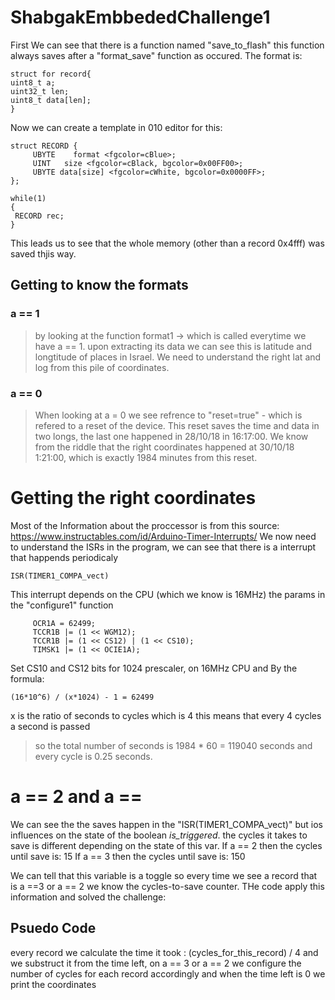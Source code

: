 # ShabgakEmbbededChallenge1

First We can see that there is a function named "save_to_flash" this function 
always saves after a "format_save" function as occured.
The format is:

```
struct for record{
uint8_t a;
uint32_t len;
uint8_t data[len]; 
}
```

Now we can create a template in 010 editor for this:

```
struct RECORD {
     UBYTE    format <fgcolor=cBlue>;
     UINT   size <fgcolor=cBlack, bgcolor=0x00FF00>;
     UBYTE data[size] <fgcolor=cWhite, bgcolor=0x0000FF>;
};

while(1)
{
 RECORD rec;
}
```
This leads us to see that the whole memory (other than a record 0x4fff) was saved thjis way.

## Getting to know the formats

### a == 1
> by looking at the function format1 -> which is called everytime we have a == 1. upon extracting its data we can see this is latitude and longtitude of places in Israel. We need to understand the right lat and log from this pile of coordinates.
### a == 0
> When looking at a = 0 we see refrence to "reset=true" - which is refered to a reset of the device. This reset saves the time and data in two longs, the last one happened in 28/10/18 in 16:17:00. We know from the riddle that the right coordinates happened at 30/10/18 1:21:00, which is exactly 1984 minutes from this reset.

# Getting the right coordinates
Most of the Information about the proccessor is from this source: https://www.instructables.com/id/Arduino-Timer-Interrupts/
We now need to understand the ISRs in the program, we can see that there is a interrupt that happends periodicaly
```
ISR(TIMER1_COMPA_vect)
```
This interrupt depends on the CPU (which we know is 16MHz) the params in the "configure1" function
```
     OCR1A = 62499;
     TCCR1B |= (1 << WGM12);
     TCCR1B |= (1 << CS12) | (1 << CS10);
     TIMSK1 |= (1 << OCIE1A);
```
Set CS10 and CS12 bits for 1024 prescaler, on 16MHz CPU and 
By the formula: 
```
(16*10^6) / (x*1024) - 1 = 62499
```
x is the ratio of seconds to cycles which is 4
this means that every 4 cycles a second is passed

> so the total number of seconds is 1984 * 60 = 119040 seconds and every cycle is 0.25 seconds.

# a == 2 and a == 
We can see the the saves happen in the "ISR(TIMER1_COMPA_vect)" but ios influences on the state of the boolean _is_triggered_.
the cycles it takes to save is different depending on the state of this var.
If a == 2 then the cycles until save is: 15 
If a == 3 then the cycles until save is: 150

We can tell that this variable is a toggle so every time we see a record that is a ==3 or a == 2 we know the cycles-to-save counter.
THe code apply this information and solved the challenge:

## Psuedo Code
every record we calculate the time it took : (cycles_for_this_record) / 4
and we substruct it from the time left,
on a == 3 or a == 2 we configure the number of cycles for each record accordingly
and when the time left is 0 we print the coordinates

>
